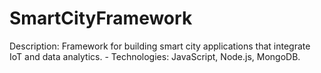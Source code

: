 # SmartCityFramework
Description: Framework for building smart city applications that integrate IoT and data analytics.    - Technologies: JavaScript, Node.js, MongoDB.
